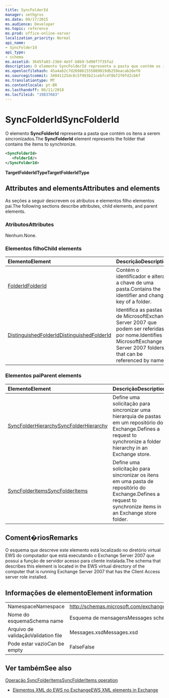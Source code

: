 ```yaml
---
title: SyncFolderId
manager: sethgros
ms.date: 09/17/2015
ms.audience: Developer
ms.topic: reference
ms.prod: office-online-server
localization_priority: Normal
api_name:
- SyncFolderId
api_type:
- schema
ms.assetid: 3645fa03-236d-4e5f-b8b9-5d98f7f35fa2
description: O elemento SyncFolderId representa a pasta que contém os itens a serem sincronizados.
ms.openlocfilehash: 45a4a62c7d269861555089019db259eacab26ef0
ms.sourcegitcommit: 34041125dc8c5f993b21cebfc4f8b72f0fd2cb6f
ms.translationtype: MT
ms.contentlocale: pt-BR
ms.lasthandoff: 06/11/2018
ms.locfileid: "19837683"
---
```

# <a name="syncfolderid"></a><span data-ttu-id="c927d-103">SyncFolderId</span><span class="sxs-lookup"><span data-stu-id="c927d-103">SyncFolderId</span></span>

<span data-ttu-id="c927d-104">O elemento **SyncFolderId** representa a pasta que contém os itens a serem sincronizados.</span><span class="sxs-lookup"><span data-stu-id="c927d-104">The **SyncFolderId** element represents the folder that contains the items to synchronize.</span></span> 
  
```xml
<SyncFolderId>
   <FolderId/>
</SyncFolderId>
```

 <span data-ttu-id="c927d-105">**TargetFolderIdType**</span><span class="sxs-lookup"><span data-stu-id="c927d-105">**TargetFolderIdType**</span></span>
## <a name="attributes-and-elements"></a><span data-ttu-id="c927d-106">Attributes and elements</span><span class="sxs-lookup"><span data-stu-id="c927d-106">Attributes and elements</span></span>

<span data-ttu-id="c927d-107">As seções a seguir descrevem os atributos e elementos filho elementos pai.</span><span class="sxs-lookup"><span data-stu-id="c927d-107">The following sections describe attributes, child elements, and parent elements.</span></span>
  
### <a name="attributes"></a><span data-ttu-id="c927d-108">Atributos</span><span class="sxs-lookup"><span data-stu-id="c927d-108">Attributes</span></span>

<span data-ttu-id="c927d-109">Nenhum.</span><span class="sxs-lookup"><span data-stu-id="c927d-109">None.</span></span>
  
### <a name="child-elements"></a><span data-ttu-id="c927d-110">Elementos filho</span><span class="sxs-lookup"><span data-stu-id="c927d-110">Child elements</span></span>

|<span data-ttu-id="c927d-111">**Elemento**</span><span class="sxs-lookup"><span data-stu-id="c927d-111">**Element**</span></span>|<span data-ttu-id="c927d-112">**Descrição**</span><span class="sxs-lookup"><span data-stu-id="c927d-112">**Description**</span></span>|
|:-----|:-----|
|[<span data-ttu-id="c927d-113">FolderId</span><span class="sxs-lookup"><span data-stu-id="c927d-113">FolderId</span></span>](folderid.md) <br/> |<span data-ttu-id="c927d-114">Contém o identificador e alterar a chave de uma pasta.</span><span class="sxs-lookup"><span data-stu-id="c927d-114">Contains the identifier and change key of a folder.</span></span>  <br/> |
|[<span data-ttu-id="c927d-115">DistinguishedFolderId</span><span class="sxs-lookup"><span data-stu-id="c927d-115">DistinguishedFolderId</span></span>](distinguishedfolderid.md) <br/> |<span data-ttu-id="c927d-116">Identifica as pastas de MicrosoftExchange Server 2007 que podem ser referidas por nome.</span><span class="sxs-lookup"><span data-stu-id="c927d-116">Identifies MicrosoftExchange Server 2007 folders that can be referenced by name.</span></span>  <br/> |
   
### <a name="parent-elements"></a><span data-ttu-id="c927d-117">Elementos pai</span><span class="sxs-lookup"><span data-stu-id="c927d-117">Parent elements</span></span>

|<span data-ttu-id="c927d-118">**Elemento**</span><span class="sxs-lookup"><span data-stu-id="c927d-118">**Element**</span></span>|<span data-ttu-id="c927d-119">**Descrição**</span><span class="sxs-lookup"><span data-stu-id="c927d-119">**Description**</span></span>|
|:-----|:-----|
|[<span data-ttu-id="c927d-120">SyncFolderHierarchy</span><span class="sxs-lookup"><span data-stu-id="c927d-120">SyncFolderHierarchy</span></span>](syncfolderhierarchy.md) <br/> |<span data-ttu-id="c927d-121">Define uma solicitação para sincronizar uma hierarquia de pastas em um repositório do Exchange.</span><span class="sxs-lookup"><span data-stu-id="c927d-121">Defines a request to synchronize a folder hierarchy in an Exchange store.</span></span>  <br/> |
|[<span data-ttu-id="c927d-122">SyncFolderItems</span><span class="sxs-lookup"><span data-stu-id="c927d-122">SyncFolderItems</span></span>](syncfolderitems.md) <br/> |<span data-ttu-id="c927d-123">Define uma solicitação para sincronizar os itens em uma pasta de repositório do Exchange.</span><span class="sxs-lookup"><span data-stu-id="c927d-123">Defines a request to synchronize items in an Exchange store folder.</span></span>  <br/> |
   
## <a name="remarks"></a><span data-ttu-id="c927d-124">Coment�rios</span><span class="sxs-lookup"><span data-stu-id="c927d-124">Remarks</span></span>

<span data-ttu-id="c927d-125">O esquema que descreve este elemento está localizado no diretório virtual EWS do computador que está executando o Exchange Server 2007 que possui a função de servidor acesso para cliente instalada.</span><span class="sxs-lookup"><span data-stu-id="c927d-125">The schema that describes this element is located in the EWS virtual directory of the computer that is running Exchange Server 2007 that has the Client Access server role installed.</span></span>
  
## <a name="element-information"></a><span data-ttu-id="c927d-126">Informações de elemento</span><span class="sxs-lookup"><span data-stu-id="c927d-126">Element information</span></span>

|||
|:-----|:-----|
|<span data-ttu-id="c927d-127">Namespace</span><span class="sxs-lookup"><span data-stu-id="c927d-127">Namespace</span></span>  <br/> |http://schemas.microsoft.com/exchange/services/2006/messages  <br/> |
|<span data-ttu-id="c927d-128">Nome do esquema</span><span class="sxs-lookup"><span data-stu-id="c927d-128">Schema name</span></span>  <br/> |<span data-ttu-id="c927d-129">Esquema de mensagens</span><span class="sxs-lookup"><span data-stu-id="c927d-129">Messages schema</span></span>  <br/> |
|<span data-ttu-id="c927d-130">Arquivo de validação</span><span class="sxs-lookup"><span data-stu-id="c927d-130">Validation file</span></span>  <br/> |<span data-ttu-id="c927d-131">Messages.xsd</span><span class="sxs-lookup"><span data-stu-id="c927d-131">Messages.xsd</span></span>  <br/> |
|<span data-ttu-id="c927d-132">Pode estar vazio</span><span class="sxs-lookup"><span data-stu-id="c927d-132">Can be empty</span></span>  <br/> |<span data-ttu-id="c927d-133">False</span><span class="sxs-lookup"><span data-stu-id="c927d-133">False</span></span>  <br/> |
   
## <a name="see-also"></a><span data-ttu-id="c927d-134">Ver também</span><span class="sxs-lookup"><span data-stu-id="c927d-134">See also</span></span>



[<span data-ttu-id="c927d-135">Operação SyncFolderItems</span><span class="sxs-lookup"><span data-stu-id="c927d-135">SyncFolderItems operation</span></span>](syncfolderitems-operation.md)


- [<span data-ttu-id="c927d-136">Elementos XML do EWS no Exchange</span><span class="sxs-lookup"><span data-stu-id="c927d-136">EWS XML elements in Exchange</span></span>](ews-xml-elements-in-exchange.md)

